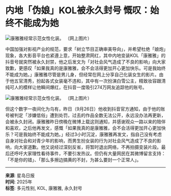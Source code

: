 # 内地「伪娘」KOL被永久封号 慨叹：始终不能成为她

![康雅雅经常示范女性化装。 （网上图片）](https://image.stheadline.com/f/680p0/0x0/100/none/86e43e20b81c779016560e5dfa3bc2a5/stheadline/inewsmedia/20210927/_2021092710581286740.jpg)

中国加强对影视产业的规范，要求「树立节目正确审美导向」，并希望杜绝「娘炮」现象，各大影音平台也紧遵上意，开始整肃网红，其中内地变装KOL「康雅雅」的抖音号就突然被永久封禁，他之后发文为「对社会风气造成了不良的影响」向大家致歉，更感叹「如果我真的是康雅雅，会不会活得更加开心更加快乐。可是我始终不能成为她。」康雅雅尽管是男儿身，但经常在网上分享自己化装女生的影片。由于他五官清秀，扮起各式女装毫不违和，其中有一次扮演白雪公主，精致妆容跟清纯可人的模样让他瞬间爆红，在抖音一度吸引274万网友追踪他的账号。

![康雅雅经常示范女性化装。 （网上图片）](https://image.stheadline.com/f/332p0/0x0/100/none/55e1b3e2de4d87d98629d997f299cbb8/stheadline/inewsmedia/20210927/_2021092710581358325.jpg)

但这个数字一夜间化为乌有，昨日（9月26日）他收到抖音官方通知，由于他的账号被判定「涉嫌低俗」遭到处罚，过去的作品全数无法公开，永远没办法再更新，会被永久封闭。康雅雅昨日傍晚在微博上载这则通知，并感谢观众一路以来的陪伴和喜欢，之后他再发文，感慨「如果我真的是康雅雅，会不会活得更加开心更加快乐？可是我始终不能成为她。」经过3小时沉淀，康雅雅再发文，指自己没有考虑自身对社会和对青少年的影响，而男生扮女装的行为对社会风气造成了不良的影响，向大家道歉。他又说经过深刻反省，将暂时退出网络，不再拍摄变装片段。最后还呼吁大家理性看待事件，不要引发热议。但仍有大量网民在其微博留言支持：「不是你的错」、「那么多擦边搞黄的不封，为甚么要封一个正常人」。

---

**来源**: 星岛日报  
**时间**: 2025年  
**标签**: 多元性别, KOL, 康雅雅, 永久封号